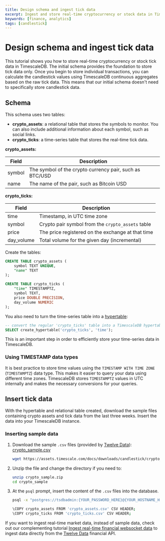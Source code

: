 ```yaml
---
title: Design schema and ingest tick data
excerpt: Ingest and store real-time cryptocurrency or stock data in TimescaleDB
keywords: [finance, analytics]
tags: [candlestick]
---
```


# Design schema and ingest tick data

This tutorial shows you how to store real-time cryptocurrency or stock
tick data in TimescaleDB. The initial schema provides the foundation to
store tick data only. Once you begin to store individual transactions, you can
calculate the candlestick values using TimescaleDB continuous aggregates
based on the raw tick data. This means that our initial schema doesn't need to
specifically store candlestick data.

## Schema

This schema uses two tables:

*   **crypto_assets**: a relational table that stores the symbols to monitor.
   You can also include additional information about each
   symbol, such as social links.
*   **crypto_ticks**: a time-series table that stores the real-time tick data.

**crypto_assets:**

|Field|Description|
|-|-|
|symbol|The symbol of the crypto currency pair, such as BTC/USD|
|name|The name of the pair, such as Bitcoin USD|

**crypto_ticks:**

|Field|Description|
|-|-|
|time|Timestamp, in UTC time zone|
|symbol|Crypto pair symbol from the `crypto_assets` table|
|price|The price registered on the exchange at that time|
|day_volume|Total volume for the given day (incremental)|

Create the tables:

```sql
CREATE TABLE crypto_assets (
    symbol TEXT UNIQUE,
    "name" TEXT
);
 
CREATE TABLE crypto_ticks (
    "time" TIMESTAMPTZ,
    symbol TEXT,
    price DOUBLE PRECISION,
    day_volume NUMERIC
);
```

You also need to turn the time-series table into a [hypertable][hypertable]:

```sql
-- convert the regular 'crypto_ticks' table into a TimescaleDB hypertable with 7-day chunks
SELECT create_hypertable('crypto_ticks', 'time');
```

This is an important step in order to efficiently store your time-series
data in TimescaleDB.

### Using TIMESTAMP data types

It is best practice to store time values using the `TIMESTAMP WITH TIME ZONE` (`TIMESTAMPTZ`)
data type. This makes it easier to query your data
using different time zones. TimescaleDB
stores `TIMESTAMPTZ` values in UTC internally and makes the necessary
conversions for your queries.

## Insert tick data

With the hypertable and relational table created, download the sample files
containing crypto assets and tick data from the last three weeks. Insert the data
into your TimescaleDB instance.

<Procedure>

### Inserting sample data

1.  Download the sample `.csv` files (provided by [Twelve Data][twelve-data]): <Tag type="download">[crypto_sample.csv](https://assets.timescale.com/docs/downloads/candlestick/crypto_sample.zip)</Tag>

    ```bash
    wget https://assets.timescale.com/docs/downloads/candlestick/crypto_sample.zip
    ```

1.  Unzip the file and change the directory if you need to:

    ```bash
    unzip crypto_sample.zip
    cd crypto_sample
    ```

1.  At the `psql` prompt, insert the content of the `.csv` files into the database.

    ```bash
    psql -x "postgres://tsdbadmin:{YOUR_PASSWORD_HERE}@{YOUR_HOSTNAME_HERE}:{YOUR_PORT_HERE}/tsdb?sslmode=require"
    
    \COPY crypto_assets FROM 'crypto_assets.csv' CSV HEADER;
    \COPY crypto_ticks FROM 'crypto_ticks.csv' CSV HEADER;
    ```

</Procedure>

If you want to ingest real-time market data, instead of sample data, check out
our complementing tutorial
[Ingest real-time financial websocket data][ingest-real-time] to
ingest data directly from the [Twelve Data][twelve-data] financial API.

[hypertable]: /timescaledb/:currentVersion:/how-to-guides/hypertables/
[ingest-real-time]: /timescaledb/:currentVersion:/tutorials/ingest-real-time-websocket-data
[twelve-data]: https://twelvedata.com/

